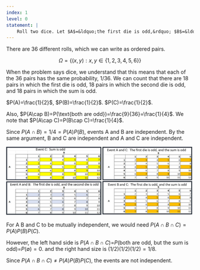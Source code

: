 ```yaml
---
index: 1
level: 0
statement: |
    Roll two dice. Let $A$=&ldquo;the first die is odd,&rdquo; $B$=&ldquo;the second die is odd,&rdquo; and $C$=&ldquo;the sum is odd.&rdquo; Prove that these events are pairwise independent but not mutually independent. 
---
```

There are 36 different rolls, which we can write as ordered pairs. 

$$\Omega = \{ (x,y): x,y \in \{1,2,3,4,5,6\}\}$$

When the problem says dice, we understand that this means that each of the 36 pairs has the same probability, 1/36. We can count that there are 18 pairs in which the first die is odd, 18 pairs in which the second die is odd, and 18 pairs in which the sum is odd.

$P(A)=\frac{1}{2}$, $P(B)=\frac{1}{2}$. $P(C)=\frac{1}{2}$.

Also, $P(A\cap B)=P(\text{both are odd})=\frac{9}{36}=\frac{1}{4}$. We note that
$P(A\cap C)=P(B\cap C)=\frac{1}{4}$.

Since $P(A\cap B) = 1/4 = P(A)P(B)$, events A and B are independent. By the same argument, B and C are independent and A and C are independent.

![Table of outcomes](/docs/assets/g1.JPG)

For A B and C to be mutually independent, we would need $P(A\cap B\cap C) = P(A)P(B)P(C)$.

However, the left hand side is $P(A\cap B\cap C)$=$P(\text{both are odd, but the sum is
odd})$=$P(\emptyset)=0$. and the right hand size is $(1/2)(1/2)(1/2) = 1/8$.

Since $P(A\cap B\cap C)\neq P(A)P(B)P(C)$, the events are not independent.
